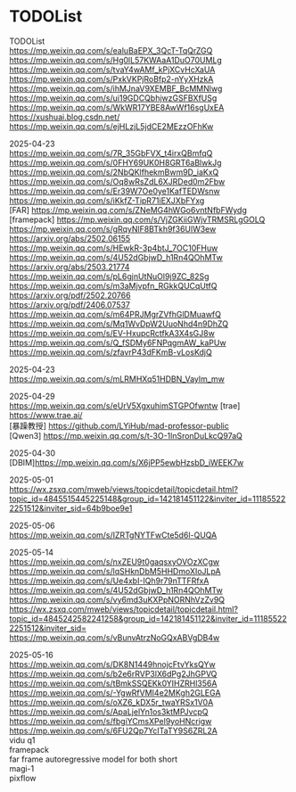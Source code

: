 # TODOList
TODOList  
https://mp.weixin.qq.com/s/ealuBaEPX_3QcT-TqQrZGQ  
https://mp.weixin.qq.com/s/Hg0lL57KWAaA1DuO70UMLg  
https://mp.weixin.qq.com/s/tvaY4wAMf_kPjXCvHcXaUA  
https://mp.weixin.qq.com/s/PxkVKPjRoBfp2-nYyXHzkA  
https://mp.weixin.qq.com/s/ihMJnaV9XEMBF_BcMMNlwg  
https://mp.weixin.qq.com/s/ui19GDCQbhjwzGSFBXfUSg  
https://mp.weixin.qq.com/s/WkWR17YBE8AwWf16sgUxEA  
https://xushuai.blog.csdn.net/  
https://mp.weixin.qq.com/s/ejHLzjL5jdCE2MEzzOFhKw  

2025-04-23  
https://mp.weixin.qq.com/s/7R_35GbFVX_t4irxQBmfqQ  
https://mp.weixin.qq.com/s/0FHY69UK0H8GRT6aBlwkJg  
https://mp.weixin.qq.com/s/2NbQKlfhekmBwm9D_iaKxQ  
https://mp.weixin.qq.com/s/Oq8wRsZdL6XJRDed0m2Fbw  
https://mp.weixin.qq.com/s/Er39W7Oe0ye1KafTEDWsnw  
https://mp.weixin.qq.com/s/iKkfZ-TipR71iEXJXbFYxg  
[FAR] https://mp.weixin.qq.com/s/ZNeMG4hWGo6vntNfbFWydg   
[framepack] https://mp.weixin.qq.com/s/VjZGKiiGWjvTRMSRLgGOLQ   
https://mp.weixin.qq.com/s/gRqyNlF8BTkh9f36UlW3ew  
https://arxiv.org/abs/2502.06155  
https://mp.weixin.qq.com/s/HEwkR-3p4btJ_7OC10FHuw  
https://mp.weixin.qq.com/s/4U52dGbjwD_h1Rn4QOhMTw  
https://arxiv.org/abs/2503.21774  
https://mp.weixin.qq.com/s/pL6gjnUtNuOl9j9ZC_82Sg  
https://mp.weixin.qq.com/s/m3aMjvpfn_RGkkQUCqUtfQ  
https://arxiv.org/pdf/2502.20766  
https://arxiv.org/pdf/2406.07537  
https://mp.weixin.qq.com/s/m64PRJMgrZVfhGlDMuawfQ  
https://mp.weixin.qq.com/s/Mq1WvDpW2UuoNhd4n9DhZQ  
https://mp.weixin.qq.com/s/EV-HxupcRctfkA3X4sGJ8w  
https://mp.weixin.qq.com/s/Q_fSDMy6FNPqgmAW_kaPUw  
https://mp.weixin.qq.com/s/zfavrP43dFKmB-vLosKdjQ  

2025-04-23  
https://mp.weixin.qq.com/s/mLRMHXq51HDBN_Vaylm_mw  

2025-04-29  
https://mp.weixin.qq.com/s/eUrV5XgxuhimSTGPOfwntw
[trae] https://www.trae.ai/  
[暴躁教授] https://github.com/LYiHub/mad-professor-public  
[Qwen3] https://mp.weixin.qq.com/s/t-3O-1lnSronDuLkcQ97aQ  

2025-04-30  
[DBIM]https://mp.weixin.qq.com/s/X6jPP5ewbHzsbD_iWEEK7w  

2025-05-01  
https://wx.zsxq.com/mweb/views/topicdetail/topicdetail.html?topic_id=4845515445225148&group_id=142181451122&inviter_id=111855222251512&inviter_sid=64b9boe9e1  

2025-05-06  
https://mp.weixin.qq.com/s/IZRTgNYTFwCte5d6l-QUQA  

2025-05-14  
https://mp.weixin.qq.com/s/nxZEU9t0gaqsxyOVOzXCgw  
https://mp.weixin.qq.com/s/lqSHknDbM5HHDmoXIoJLpA  
https://mp.weixin.qq.com/s/Ue4xbI-IQh9r79nTTFRfxA  
https://mp.weixin.qq.com/s/4U52dGbjwD_h1Rn4QOhMTw  
https://mp.weixin.qq.com/s/vy6md3uKXPpNORNhVzZv9Q  
https://wx.zsxq.com/mweb/views/topicdetail/topicdetail.html?topic_id=4845242582241258&group_id=142181451122&inviter_id=111855222251512&inviter_sid=  
https://mp.weixin.qq.com/s/vBunvAtrzNoGQxABVgDB4w  

2025-05-16  
https://mp.weixin.qq.com/s/DK8N1449hnojcFtvYksQYw  
https://mp.weixin.qq.com/s/b2e6rRVP3lX6dPg2JhGPVQ  
https://mp.weixin.qq.com/s/tBmkSSQEKk0YIHZRHl356A  
https://mp.weixin.qq.com/s/-YgwRfVMI4e2MKgh2GLEGA  
https://mp.weixin.qq.com/s/oXZ6_kDX5r_twaYRSx1V0A  
https://mp.weixin.qq.com/s/ApaLjelYn1os3ktMPJvcpQ  
https://mp.weixin.qq.com/s/fbgiYCmsXPel9yoHNcrigw  
https://mp.weixin.qq.com/s/6FU2Qp7YcITaTY9S6ZRL2A  
vidu q1  
framepack  
far frame autoregressive model for both short  
magi-1  
pixflow